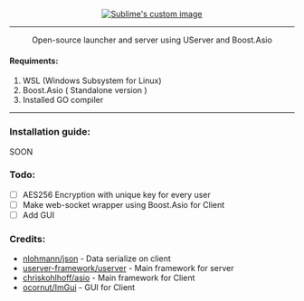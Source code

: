 <p align="center">
  <a href="https://github.com/Ke4ton/rocket_launcher"><img src="https://github.com/Ke4ton/rocket_launcher/blob/main/logo.png?raw=true" alt="Sublime's custom image"/></a>
</p>

----

<p align="center">Open-source launcher and server using UServer and Boost.Asio</p>

#### Requiments:
1. WSL (Windows Subsystem for Linux)
2. Boost.Asio ( Standalone version )
3. Installed GO compiler
----

### Installation guide: 
SOON

### Todo:
- [ ] AES256 Encryption with unique key for every user
- [ ] Make web-socket wrapper using Boost.Asio for Client
- [ ] Add GUI

### Credits:
- [nlohmann/json](https://github.com/nlohmann/json) - Data serialize on client
- [userver-framework/userver](https://github.com/userver-framework/userver) - Main framework for server
- [chriskohlhoff/asio](https://github.com/chriskohlhoff/asio/) - Main framework for Client
- [ocornut/ImGui](https://github.com/ocornut/imgui) - GUI for Client
